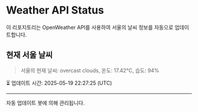 
# Weather API Status

이 리포지토리는 OpenWeather API를 사용하여 서울의 날씨 정보를 자동으로 업데이트합니다.

## 현재 서울 날씨
> 서울의 현재 날씨: overcast clouds, 온도: 17.42°C, 습도: 94%

⏳ 업데이트 시간: 2025-05-19 22:27:25 (UTC)

---
자동 업데이트 봇에 의해 관리됩니다.
